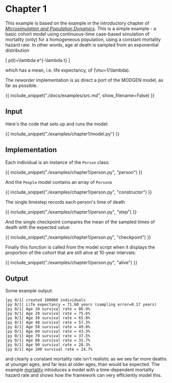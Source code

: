 # Chapter 1

This example is based on the example in the introductory chapter of [*Microsimulation and Population Dynamics*](../references.md). This is a simple example - a basic cohort model using continuous-time case-based simulation of mortality (only) for a homogeneous population, using a constant mortality hazard rate. In other words, age at death is sampled from an exponential distribution

\[
p(t)=\lambda e^{-\lambda t}
\]

which has a mean, i.e. life expectancy, of \(\mu=1/\lambda\).

The *neworder* implementation is as direct a port of the MODGEN model, as far as possible.

{{ include_snippet("./docs/examples/src.md", show_filename=False) }}

## Input

Here's the code that sets up and runs the model:

{{ include_snippet("./examples/chapter1/model.py") }}

## Implementation

Each individual is an instance of the `Person` class:

{{ include_snippet("./examples/chapter1/person.py", "person") }}

And the `People` model contains an array of `Person`s

{{ include_snippet("./examples/chapter1/person.py", "constructor") }}

The single timestep records each person's time of death

{{ include_snippet("./examples/chapter1/person.py", "step") }}

And the single checkpoint compares the mean of the sampled times of death with the expected value:

{{ include_snippet("./examples/chapter1/person.py", "checkpoint") }}

Finally this function is called from the model script when it displays the proportion of the cohort that are still alive at 10-year intervals:

{{ include_snippet("./examples/chapter1/person.py", "alive") }}

## Output

Some example output:

```text
[py 0/1] created 100000 individuals
[py 0/1] Life expectancy = 71.60 years (sampling error=0.17 years)
[py 0/1] Age 10 survival rate = 86.9%
[py 0/1] Age 20 survival rate = 75.6%
[py 0/1] Age 30 survival rate = 65.8%
[py 0/1] Age 40 survival rate = 57.3%
[py 0/1] Age 50 survival rate = 49.8%
[py 0/1] Age 60 survival rate = 43.3%
[py 0/1] Age 70 survival rate = 37.5%
[py 0/1] Age 80 survival rate = 32.7%
[py 0/1] Age 90 survival rate = 28.3%
[py 0/1] Age 100 survival rate = 24.7%
```
and clearly a constant mortality rate isn't realistic as we see far more deaths at younger ages, and far less at older ages, than would be expected. The example [mortality](./mortality.md) introduces a model with a time-dependent mortality hazard rate and shows how the framework can very efficiently model this.
